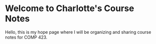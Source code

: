# Welcome to Charlotte's Course Notes

Hello, this is my hope page where I will be organizing and sharing course notes for COMP 423.